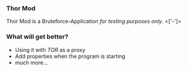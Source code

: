 ### Thor Mod
Thor Mod is a Bruteforce-Application *for testing purposes only*. <['-']>

### What will get better?
+ Using it with *TOR* as a proxy
+ Add properties when the program is starting
+ much more...

